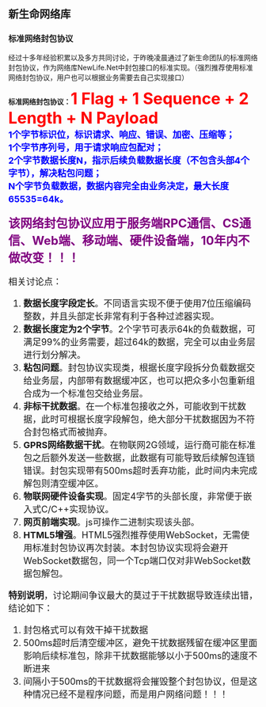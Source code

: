 ﻿## 新生命网络库


### 标准网络封包协议
经过十多年经验积累以及多方共同讨论，于昨晚凌晨通过了新生命团队的标准网络封包协议，作为网络库NewLife.Net中封包接口的标准实现。（强烈推荐使用标准网络封包协议，用户也可以根据业务需要去自己实现接口）


**标准网络封包协议：<font size="6" color="#ff0000">1 Flag + 1 Sequence + 2 Length + N Payload</font>**  
**<font size="4"><font color="#0000ff">
1个字节标识位，标识请求、响应、错误、加密、压缩等；  
1个字节序列号，用于请求响应包配对；  
2个字节数据长度N，指示后续负载数据长度（不包含头部4个字节），解决粘包问题；  
N个字节负载数据，数据内容完全由业务决定，最大长度65535=64k。  
</font>**

**<font size="5" color="#800080">
该网络封包协议应用于服务端RPC通信、CS通信、Web端、移动端、硬件设备端，10年内不做改变！！！
</font>**


相关讨论点：  
1. **数据长度字段定长**。不同语言实现不便于使用7位压缩编码整数，并且头部定长非常有利于各种过滤器实现。  
2. **数据长度定为2个字节**。2个字节可表示64k的负载数据，可满足99%的业务需要，超过64k的数据，完全可以由业务层进行划分解决。  
3. **粘包问题**。封包协议实现类，根据长度字段拆分负载数据交给业务层，内部带有数据缓冲区，也可以把众多小包重新组合成为一个标准包交给业务层。  
4. **非标干扰数据**。在一个标准包接收之外，可能收到干扰数据，此时可根据长度字段解包，绝大部分干扰数据因为不符合封包格式而被抛弃。  
5. **GPRS网络数据干扰**。在物联网2G领域，运行商可能在标准包之后额外发送一些数据，此数据有可能导致后续解包连锁错误。封包实现带有500ms超时丢弃功能，此时间内未完成解包则清空缓冲区。  
6. **物联网硬件设备实现**。固定4字节的头部长度，非常便于嵌入式C/C++实现协议。  
7. **网页前端实现**。js可操作二进制实现该头部。  
8. **HTML5增强**。HTML5强烈推荐使用WebSocket，无需使用标准封包协议再次封装。本封包协议实现将会避开WebSocket数据包，同一个Tcp端口仅对非WebSocket数据包解包。  

**特别说明**，讨论期间争议最大的莫过于干扰数据导致连续出错，结论如下：  
1. 封包格式可以有效干掉干扰数据  
2. 500ms超时后清空缓冲区，避免干扰数据残留在缓冲区里面影响后续标准包，除非干扰数据能够以小于500ms的速度不断进来  
3. 间隔小于500ms的干扰数据将会摧毁整个封包协议，但是这种情况已经不是程序问题，而是用户网络问题！！！  
